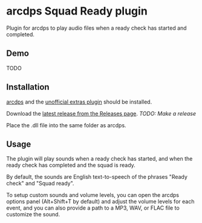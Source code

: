 # arcdps Squad Ready plugin

Plugin for arcdps to play audio files when a ready check has started and completed.

## Demo

TODO

## Installation

[arcdps](https://www.deltaconnected.com/arcdps/) and the [unofficial extras plugin](https://github.com/Krappa322/arcdps_unofficial_extras_releases) should be installed.

Download the [latest release from the Releases page](https://github.com/Krappa322/arcdps_unofficial_extras_releases/releases/latest). *TODO: Make a release*

Place the .dll file into the same folder as arcdps.

## Usage

The plugin will play sounds when a ready check has started, and when the ready check has completed and the squad is ready.

By default, the sounds are English text-to-speech of the phrases "Ready check" and "Squad ready".

To setup custom sounds and volume levels, you can open the arcdps options panel (Alt+Shift+T by default) and adjust the volume levels for each event, and you can also provide a path to a MP3, WAV, or FLAC file to customize the sound.
